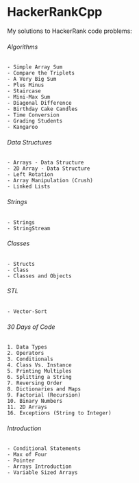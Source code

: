 # HackerRankCpp  
My solutions to HackerRank code problems:   
  
###### Algorithms  
	- Simple Array Sum  
	- Compare the Triplets  
	- A Very Big Sum  
	- Plus Minus  
	- Staircase  
	- Mini-Max Sum  
	- Diagonal Difference  
	- Birthday Cake Candles  
	- Time Conversion  
	- Grading Students  
	- Kangaroo  
  
###### Data Structures  
	- Arrays - Data Structure  
	- 2D Array - Data Structure  
	- Left Rotation  
	- Array Manipulation (Crush)  
	- Linked Lists  
  
###### Strings  
	- Strings  
	- StringStream  
  
###### Classes  
	- Structs  
	- Class  
	- Classes and Objects  
  
###### STL  
	- Vector-Sort  
    
###### 30 Days of Code 
	1. Data Types  
	2. Operators  
	3. Conditionals  
	4. Class Vs. Instance  
	5. Printing Multiples  
	6. Splitting a String  
	7. Reversing Order  
	8. Dictionaries and Maps  
	9. Factorial (Recursion)  
	10. Binary Numbers  
	11. 2D Arrays  
	16. Exceptions (String to Integer) 
  
###### Introduction
	- Conditional Statements  
	- Max of Four  
	- Pointer  
	- Arrays Introduction  
	- Variable Sized Arrays  